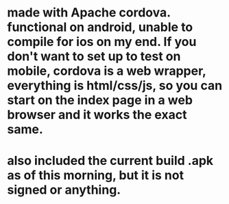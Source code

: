 # made with Apache cordova. functional on android, unable to compile for ios on my end. If you don't want to set up to test on mobile, cordova is a web wrapper, everything is html/css/js, so you can start on the index page in a web browser and it works the exact same.
# also included the current build .apk as of this morning, but it is not signed or anything.